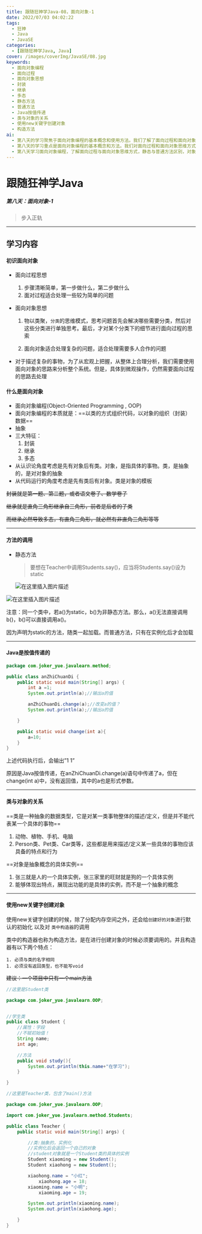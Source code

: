 ```yaml
---
title: 跟随狂神学Java-08，面向对象-1
date: 2022/07/03 04:02:22
tags:
  - 狂神
  - Java
  - JavaSE
categories:
  - [跟随狂神学Java, Java]
cover: /images/coverImg/JavaSE/08.jpg
keywords:
  - 面向对象编程
  - 面向过程
  - 面向对象思想
  - 封装
  - 继承
  - 多态
  - 静态方法
  - 普通方法
  - Java按值传递
  - 类与对象的关系
  - 使用new关键字创建对象
  - 构造方法
ai: 
  - 第八天的学习聚焦于面向对象编程的基本概念和使用方法。我们了解了面向过程和面向对象思维方式的区别，以及面向对象编程的三大特征：封装、继承、多态。在方法的调用方面，学习了静态方法和普通方法的区别，以及Java是按值传递的原理。此外，我们深入探讨了类与对象的关系，以及如何使用new关键字创建对象和调用构造方法。这些概念和技巧为后续的面向对象编程打下了坚实的基础。
  - 第八天的学习重点是面向对象编程的基本概念和方法。我们对面向过程和面向对象思维方式进行了比较，强调了面向对象编程的三大特征：封装、继承、多态。还学习了静态方法和普通方法的差异，以及Java按值传递的原理。同时，深入了解了类与对象的关系，学习了如何使用new关键字创建对象和调用构造方法。这些知识为后续的面向对象编程提供了坚实的基础。
  - 第八天学习面向对象编程，了解面向过程与面向对象思维方式，静态与普通方法区别，对象创建与构造方法。
---
```

# 跟随狂神学Java

##### 第八天：面向对象-1

> 步入正轨

---

## 学习内容

#### 初识面向对象

* 面向过程思想

  1. 步骤清晰简单，第一步做什么，第二步做什么
  2. 面对过程适合处理一些较为简单的问题
  
* 面向对象思想

  1. 物以类聚，`分类`的思维模式，思考问题首先会解决哪些需要分类，然后对这些分类进行单独思考。最后，才对某个分类下的细节进行面向过程的思索

  2. 面向对象适合处理复杂的问题，适合处理需要多人合作的问题

* 对于描述复杂的事物，为了从宏观上把握，从整体上合理分析，我们需要使用面向对象的思路来分析整个系统。但是，具体到微观操作，仍然需要面向过程的思路去处理

#### 什么是面向对象

* 面向对象编程(Object-Oriented Programming , OOP)
* 面向对象编程的本质就是：==以类的方式组织代码，以对象的组织（封装）数据==
* 抽象
* 三大特征：
  1. 封装
  2. 继承
  3. 多态
* 从认识论角度考虑是先有对象后有类。对象，是指具体的事物。类，是抽象的，是对对象的抽象
* 从代码运行的角度考虑是先有类后有对象。类是对象的模板

~~封装就是第一题、第二题，或者语文卷子、数学卷子~~

~~继承就是直角三角形继承自三角形，前者是后者的子类~~

~~而继承必然导致多态，有直角三角形，就必然有非直角三角形等等~~

----

#### 方法的调用

* 静态方法

  > 要想在Teacher中调用Students.say()，应当将Students.say()设为static

  

  ![在这里插入图片描述](./跟随狂神学Java-8.assets/f9ff1d56adb34e75adcd459fcb43b49f.png)

![在这里插入图片描述](./跟随狂神学Java-8.assets/1f8db414ddc14950a2028d729536d2c7.png)

注意：同一个类中，若a()为static，b()为非静态方法。那么，a()无法直接调用b()，b()可以直接调用a()。

因为声明为static的方法，随类一起加载。而普通方法，只有在实例化后才会加载

---

#### Java是按值传递的

~~~java
package com.joker_yue.javalearn.method;

public class anZhiChuanDi {
    public static void main(String[] args) {
        int a =1;
        System.out.println(a);//输出a的值

        anZhiChuanDi.change(a);//改变a的值？
        System.out.println(a);//输出a的值

    }

    public static void change(int a){
        a=10;
    }
}
~~~

上述代码执行后，会输出”1 1”

原因是Java按值传递，在anZhiChuanDi.change(a)语句中传递了a，但在change(int a)中，没有返回值，其中的a也是形式参数。

---

#### 类与对象的关系

==类是一种抽象的数据类型，它是对某一类事物整体的描述/定义，但是并不能代表某一个具体的事物==

1. 动物、植物、手机、电脑
2. Person类、Pet类、Car类等，这些都是用来描述/定义某一些具体的事物应该具备的特点和行为



==对象是抽象概念的具体实例==

1. 张三就是人的一个具体实例，张三家里的旺财就是狗的一个具体实例
2. 能够体现出特点，展现出功能的是具体的实例，而不是一个抽象的概念

----

#### 使用new关键字创建对象

使用new关键字创建的时候，除了分配内存空间之外，还会给`创建好的对象`进行默认的初始化 以及对 `类中构造器`的调用

类中的构造器也称为构造方法，是在进行创建对象的时候必须要调用的。并且构造器有以下两个特点：

	1. 必须与类的名字相同
	1. 必须没有返回类型，也不能写void

~~建议：一个项目中只有一个main方法~~

~~~java
//这里是Student类

package com.joker_yue.javalearn.OOP;


//学生类
public class Student {
    //属性：字段
    //不赋初始值！
    String name;
    int age;

    //方法
    public void study(){
        System.out.println(this.name+"在学习");
    }

}

~~~

~~~java
//这里是Teacher类，包含了main()方法

package com.joker_yue.javalearn.OOP;

import com.joker_yue.javalearn.method.Students;

public class Teacher {
    public static void main(String[] args) {

        //类:抽象的，实例化
        //实例化后会返回一个自己的对象
        //student对象就是一个Student类的具体的实例
        Student xiaoming = new Student();
        Student xiaohong = new Student();

        xiaohong.name = "小红";
            xiaohong.age = 18;
        xiaoming.name = "小明";
            xiaoming.age = 19;

        System.out.println(xiaoming.name);
        System.out.println(xiaohong.age);

    }
}

~~~

